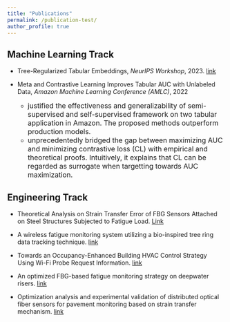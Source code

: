 ```yaml
---
title: "Publications"
permalink: /publication-test/
author_profile: true
---
```


Machine Learning Track 
--------------
* Tree-Regularized Tabular Embeddings, *NeurIPS Workshop*, 2023. [link](https://openreview.net/forum?id=dQLDxIPsU4)

* Meta and Contrastive Learning Improves Tabular AUC with Unlabeled Data, *Amazon Machine Learning Conference (AMLC)*, 2022
  * <font size=3> justified the effectiveness and generalizability of semi-supervised and self-supervised framework on two tabular application in Amazon. The proposed methods outperform production models. </font> 
  * <font size=3> unprecedentedly bridged the gap between maximizing AUC and minimizing contrastive loss (CL) with empirical and theoretical proofs. Intuitively, it explains that CL can be regarded as surrogate when targetting towards AUC maximization. </font> 

Engineering Track  
--------------

* Theoretical Analysis on Strain Transfer Error of FBG Sensors Attached on Steel Structures Subjected to Fatigue Load. [Link](https://onlinelibrary.wiley.com/doi/pdf/10.1111/str.12195)
* A wireless fatigue monitoring system utilizing a bio-inspired tree ring data tracking technique. [link](https://www.mdpi.com/1424-8220/14/3/4364/htm)
  
* Towards an Occupancy-Enhanced Building HVAC Control Strategy Using Wi-Fi Probe Request Information. [link](https://ascelibrary.org/doi/abs/10.1061/9780784480847.003)
* An optimized FBG-based fatigue monitoring strategy on deepwater risers.  [link](https://www.spiedigitallibrary.org/conference-proceedings-of-spie/9276/927620/An-optimized-FBG-based-fatigue-monitoring-strategy-on-deepwater-risers/10.1117/12.2072847.full?SSO=1)
* Optimization analysis and experimental validation of distributed optical fiber sensors for pavement monitoring based on strain transfer mechanism. [link](https://www.researchgate.net/publication/309282249_Optimization_analysis_and_experimental_validation_of_distributed_optical_fiber_sensors_for_pavement_monitoring_based_on_strain_transfer_mechanism)

